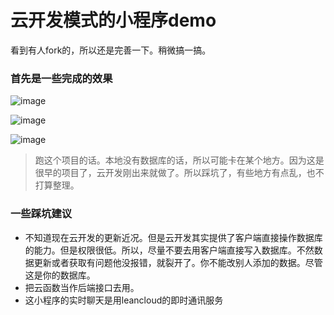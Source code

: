 
# 云开发模式的小程序demo 
看到有人fork的，所以还是完善一下。稍微搞一搞。

### 首先是一些完成的效果
![image](https://github.com/VisonM/miniprogram/master/gif/ezgif-1-84c837c7a346.gif)

![image](https://github.com/VisonM/miniprogram/master/gif/ezgif-1-654c164131ae.gif)

![image](https://github.com/VisonM/miniprogram/master/gif/ezgif-1-d601cf33f5e7.gif)

> 跑这个项目的话。本地没有数据库的话，所以可能卡在某个地方。因为这是很早的项目了，云开发刚出来就做了。所以踩坑了，有些地方有点乱，也不打算整理。


### 一些踩坑建议

- 不知道现在云开发的更新近况。但是云开发其实提供了客户端直接操作数据库的能力。但是权限很低。所以，尽量不要去用客户端直接写入数据库。不然数据更新或者获取有问题他没报错，就裂开了。你不能改别人添加的数据。尽管这是你的数据库。
- 把云函数当作后端接口去用。
- 这小程序的实时聊天是用leancloud的即时通讯服务
  

